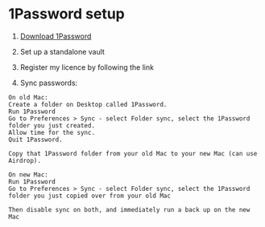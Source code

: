 # 1Password setup

1. [Download 1Password](https://1password.com/downloads/)

2. Set up a standalone vault

3. Register my licence by following the link

4. Sync passwords:

```
On old Mac:
Create a folder on Desktop called 1Password.
Run 1Password
Go to Preferences > Sync - select Folder sync, select the 1Password folder you just created.
Allow time for the sync.
Quit 1Password.

Copy that 1Password folder from your old Mac to your new Mac (can use Airdrop).

On new Mac:
Run 1Password
Go to Preferences > Sync - select Folder sync, select the 1Password folder you just copied over from your old Mac

Then disable sync on both, and immediately run a back up on the new Mac
```
